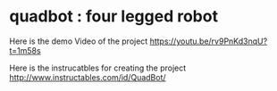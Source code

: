 quadbot : four legged robot
=======
Here is the demo Video of the project
https://youtu.be/rv9PnKd3nqU?t=1m58s

Here is the instrucatbles for creating the project
http://www.instructables.com/id/QuadBot/
